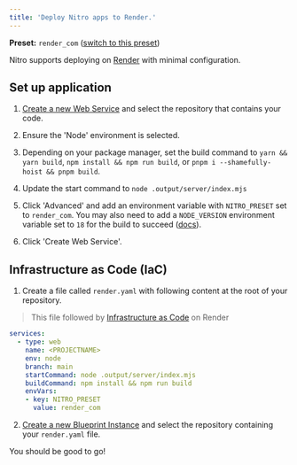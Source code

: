 ```yaml
---
title: 'Deploy Nitro apps to Render.'
---
```


**Preset:** `render_com` ([switch to this preset](/deploy/#changing-the-deployment-preset))

Nitro supports deploying on [Render](https://render.com/) with minimal configuration.

## Set up application

1. [Create a new Web Service](https://dashboard.render.com/select-repo?type=web) and select the repository that contains your code.

1. Ensure the 'Node' environment is selected.

1. Depending on your package manager, set the build command to `yarn && yarn build`, `npm install && npm run build`, or `pnpm i --shamefully-hoist && pnpm build`.

1. Update the start command to `node .output/server/index.mjs`

1. Click 'Advanced' and add an environment variable with `NITRO_PRESET` set to `render_com`. You may also need to add a `NODE_VERSION` environment variable set to `18` for the build to succeed ([docs](https://render.com/docs/node-version)).

1. Click 'Create Web Service'.

## Infrastructure as Code (IaC)

1. Create a file called `render.yaml` with following content at the root of your repository.
> This file followed by [Infrastructure as Code](https://render.com/docs/infrastructure-as-code) on Render

```yaml
services:
  - type: web
    name: <PROJECTNAME>
    env: node
    branch: main
    startCommand: node .output/server/index.mjs
    buildCommand: npm install && npm run build
    envVars:
    - key: NITRO_PRESET
      value: render_com
```
2. [Create a new Blueprint Instance](https://dashboard.render.com/select-repo?type=blueprint) and select the repository containing your `render.yaml` file.


You should be good to go!
